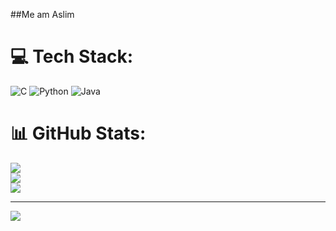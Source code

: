 ##Me am Aslim


# 💻 Tech Stack:
![C](https://img.shields.io/badge/c-%2300599C.svg?style=for-the-badge&logo=c&logoColor=white) ![Python](https://img.shields.io/badge/python-3670A0?style=for-the-badge&logo=python&logoColor=ffdd54) ![Java](https://img.shields.io/badge/java-%23ED8B00.svg?style=for-the-badge&logo=openjdk&logoColor=white)
# 📊 GitHub Stats:
![](https://github-readme-stats.vercel.app/api?username=li-mas&theme=dark&hide_border=false&include_all_commits=false&count_private=false)<br/>
![](https://nirzak-streak-stats.vercel.app/?user=li-mas&theme=dark&hide_border=false)<br/>
![](https://github-readme-stats.vercel.app/api/top-langs/?username=li-mas&theme=dark&hide_border=false&include_all_commits=false&count_private=false&layout=compact)

---
[![](https://visitcount.itsvg.in/api?id=li-mas&icon=0&color=0)](https://visitcount.itsvg.in)

<!-- Proudly created with GPRM ( https://gprm.itsvg.in ) -->
